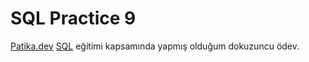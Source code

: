 # SQL Practice 9
[Patika.dev](https://www.patika.dev) [SQL](https://app.patika.dev/courses/sql) eğitimi kapsamında yapmış olduğum dokuzuncu ödev.
